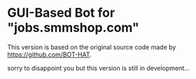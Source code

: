 # GUI-Based Bot for "jobs.smmshop.com"

This version is based on the original source code made by https://github.com/BOT-HAT.

sorry to disappoint you but this version is still in development...
